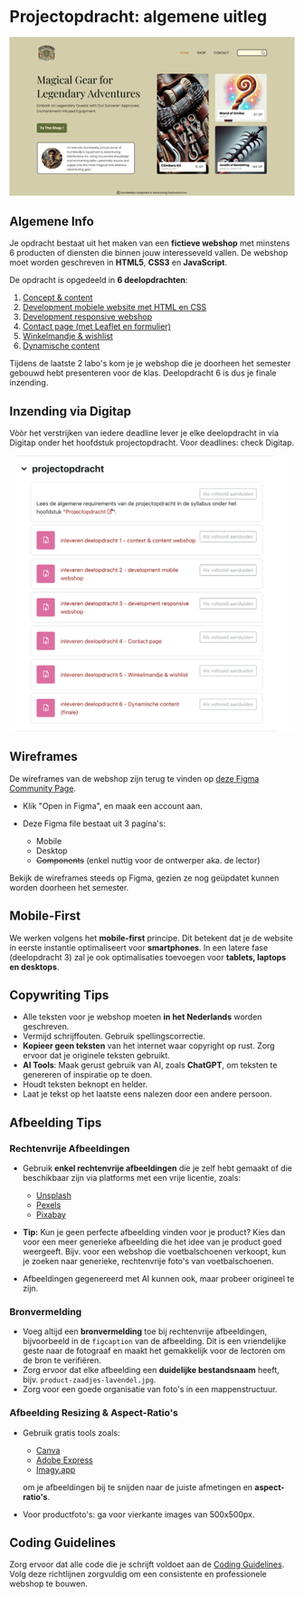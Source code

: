 # Projectopdracht: algemene uitleg

![Homepage op desktop](homepage-desktop.jpg "Homepage op desktop")

## Algemene Info

Je opdracht bestaat uit het maken van een **fictieve webshop** met minstens 6 producten of diensten die binnen jouw interesseveld vallen. De webshop moet worden geschreven in **HTML5**, **CSS3** en **JavaScript**.

De opdracht is opgedeeld in **6 deelopdrachten**:

1. [Concept & content](deelopdracht-1-concept-content.md)
2. [Development mobiele website met HTML en CSS](./deelopdracht-2-opbouw-html-css.md)
3. [Development responsive webshop](./deelopdracht-3-development-responsive.md)
4. [Contact page (met Leaflet en formulier)](./deelopdracht-4-contact-page.md)
5. [Winkelmandje & wishlist](./deelopdracht-5-winkelmandje-wishlist.md)
6. [Dynamische content](./deelopdracht-6-dynamische-content.md)

Tijdens de laatste 2 labo's kom je je webshop die je doorheen het semester gebouwd hebt presenteren voor de klas. Deelopdracht 6 is dus je finale inzending.

## Inzending via Digitap

Vòòr het verstrijken van iedere deadline lever je elke deelopdracht in via Digitap onder het hoofdstuk projectopdracht. Voor deadlines: check Digitap.

![digitap-projectopdracht.png](../.gitbook/assets/digitap-projectopdracht.png)

## Wireframes

De wireframes van de webshop zijn terug te vinden op [deze Figma Community Page](https://www.figma.com/community/file/1476954261247826487).

- Klik "Open in Figma", en maak een account aan.
- Deze Figma file bestaat uit 3 pagina's:

  - Mobile
  - Desktop
  - ~~Components~~ (enkel nuttig voor de ontwerper aka. de lector)

Bekijk de wireframes steeds op Figma, gezien ze nog geüpdatet kunnen worden doorheen het semester.

## Mobile-First

We werken volgens het **mobile-first** principe. Dit betekent dat je de website in eerste instantie optimaliseert voor **smartphones**. In een latere fase (deelopdracht 3) zal je ook optimalisaties toevoegen voor **tablets, laptops en desktops**.

## Copywriting Tips

- Alle teksten voor je webshop moeten **in het Nederlands** worden geschreven.
- Vermijd schrijffouten. Gebruik spellingscorrectie.
- **Kopieer geen teksten** van het internet waar copyright op rust. Zorg ervoor dat je originele teksten gebruikt.
- **AI Tools**: Maak gerust gebruik van AI, zoals **ChatGPT**, om teksten te genereren of inspiratie op te doen.
- Houdt teksten beknopt en helder.
- Laat je tekst op het laatste eens nalezen door een andere persoon.

## Afbeelding Tips

### Rechtenvrije Afbeeldingen

- Gebruik **enkel rechtenvrije afbeeldingen** die je zelf hebt gemaakt of die beschikbaar zijn via platforms met een vrije licentie, zoals:

  - [Unsplash](https://unsplash.com/)
  - [Pexels](https://www.pexels.com/)
  - [Pixabay](https://pixabay.com/)
- **Tip:** Kun je geen perfecte afbeelding vinden voor je product? Kies dan voor een meer generieke afbeelding die het idee van je product goed weergeeft. Bijv. voor een webshop die voetbalschoenen verkoopt, kun je zoeken naar generieke, rechtenvrije foto's van voetbalschoenen.
- Afbeeldingen gegenereerd met AI kunnen ook, maar probeer origineel te zijn.

### Bronvermelding

- Voeg altijd een **bronvermelding** toe bij rechtenvrije afbeeldingen, bijvoorbeeld in de `figcaption` van de afbeelding. Dit is een vriendelijke geste naar de fotograaf en maakt het gemakkelijk voor de lectoren om de bron te verifiëren.
- Zorg ervoor dat elke afbeelding een **duidelijke bestandsnaam** heeft, bijv. `product-zaadjes-lavendel.jpg`.
- Zorg voor een goede organisatie van foto's in een mappenstructuur.

### Afbeelding Resizing & Aspect-Ratio's

- Gebruik gratis tools zoals:

  - [Canva](https://www.canva.com/nl_nl/)
  - [Adobe Express](https://www.adobe.com/express/feature/image/resize)
  - [Imagy.app](https://imagy.app/)

  om je afbeeldingen bij te snijden naar de juiste afmetingen en **aspect-ratio's**.
- Voor productfoto's: ga voor vierkante images van 500x500px.


## Coding Guidelines

Zorg ervoor dat alle code die je schrijft voldoet aan de [Coding Guidelines](../coding-guidelines.md). Volg deze richtlijnen zorgvuldig om een consistente en professionele webshop te bouwen.

